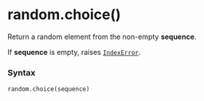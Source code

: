 # random.choice()

Return a random element from the non-empty **sequence**.

If **sequence** is empty, raises [`IndexError`](/exceptions/IndexError.md).

### Syntax

```python
random.choice(sequence)
```